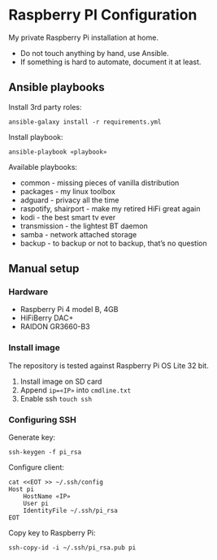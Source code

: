 # Raspberry PI Configuration

My private Raspberry Pi installation at home.

* Do not touch anything by hand, use Ansible.
* If something is hard to automate, document it at least.

## Ansible playbooks

Install 3rd party roles:

```
ansible-galaxy install -r requirements.yml
```

Install playbook:

```
ansible-playbook «playbook»
```

Available playbooks:

* common - missing pieces of vanilla distribution
* packages - my linux toolbox
* adguard - privacy all the time
* raspotify, shairport - make my retired HiFi great again
* kodi - the best smart tv ever
* transmission - the lightest BT daemon
* samba - network attached storage
* backup - to backup or not to backup, that’s no question

## Manual setup

### Hardware

* Raspberry Pi 4 model B, 4GB
* HiFiBerry DAC+
* RAIDON GR3660-B3

### Install image

The repository is tested against Raspberry Pi OS Lite 32 bit.

1. Install image on SD card
1. Append `ip=«IP»` into `cmdline.txt`
1. Enable ssh `touch ssh`

### Configuring SSH

Generate key:

```
ssh-keygen -f pi_rsa
```

Configure client:

```
cat <<EOT >> ~/.ssh/config
Host pi
	HostName «IP»
	User pi
	IdentityFile ~/.ssh/pi_rsa
EOT
```

Copy key to Raspberry Pi:

```
ssh-copy-id -i ~/.ssh/pi_rsa.pub pi
```
